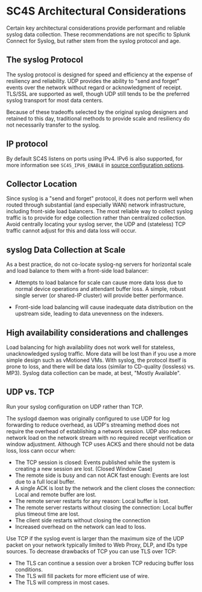 # SC4S Architectural Considerations

Certain key architectural considerations provide performant and reliable syslog
data collection.  These
recommendations are not specific to Splunk Connect for Syslog, but rather stem from the syslog protocol and age.

## The syslog Protocol

The syslog protocol is designed for speed and efficiency at the
expense of resiliency and reliability.  UDP provides the ability to "send and forget" events over the network without regard
or acknowledgment of receipt. TLS/SSL are supported as well, though UDP still
tends to be the preferred syslog transport for most data centers.

Because of these tradeoffs selected by the original syslog designers and retained to this day, traditional methods to provide scale and
resiliency do not necessarily transfer to the syslog.  

## IP protocol

By default SC4S listens on ports using IPv4. IPv6 is also supported, for more information see `SC4S_IPV6_ENABLE` in [source configuration options](https://splunk.github.io/splunk-connect-for-syslog/main/configuration/#syslog-source-configuration).

## Collector Location

Since syslog is a "send and forget" protocol, it does not perform well when routed through substantial (and especially WAN) network infrastructure,
including front-side load balancers.  The most reliable way to collect syslog traffic is to provide for edge
collection rather than centralized collection.  Avoid centrally locating your syslog server, the UDP and (stateless)
TCP traffic cannot adjust for this and data loss will occur.

## syslog Data Collection at Scale
As a best practice, do not co-locate syslog-ng servers for horizontal scale and load balance to them with a front-side load balancer:

* Attempts to load balance for scale can cause more data loss due to normal device operations
and attendant buffer loss. A simple, robust single server (or shared-IP cluster) will provide better performance.

* Front-side load balancing will cause inadequate data distribution on the upstream side, leading to data unevenness on the indexers.

## High availability considerations and challenges

Load balancing for high availability does not work well for stateless, unacknowledged syslog traffic. More data will be lost than if you use a more simple design such as vMotioned VMs.  With syslog, the protocol itself is prone to loss, and there
will be data loss (similar to CD-quality (lossless) vs. MP3).  Syslog data collection can be made, at best, "Mostly Available".

## UDP vs. TCP

Run your syslog configuration on UDP rather than TCP.

The syslogd daemon was originally configured to use UDP for log forwarding to reduce overhead, as UDP's streaming method does not require the overhead of establishing a network session. 
UDP also reduces network load on the network stream with no required receipt verification or window adjustment.
Although TCP uses ACKS and there should not be data loss, loss cann occur when:

* The TCP session is closed: Events published while the system is creating a new session are lost. (Closed Window Case)
* The remote side is busy and can not ACK fast enough: Events are lost due to a full local buffer.
* A single ACK is lost by the network and the client closes the connection: Local and remote buffer are lost.
* The remote server restarts for any reason: Local buffer is lost.
* The remote server restarts without closing the connection: Local buffer plus timeout time are lost.
* The client side restarts without closing the connection
* Increased overhead on the network can lead to loss.
  
Use TCP if the syslog event is larger than the maximum size of the UDP packet on your network typically limited to Web Proxy, DLP, and IDs type sources.
To decrease drawbacks of TCP you can use TLS over TCP:

* The TLS can continue a session over a broken TCP reducing buffer loss conditions.
* The TLS will fill packets for more efficient use of wire.
* The TLS will compress in most cases.
